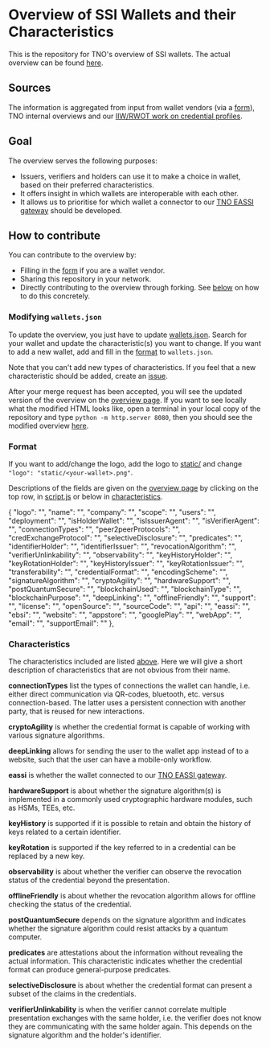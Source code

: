 # Overview of SSI Wallets and their Characteristics

This is the repository for TNO's overview of SSI wallets. The actual overview can be found [here](https://tno-ssi-lab.github.io/wallet-overview/).

## Sources
The information is aggregated from input from wallet vendors (via a [form](https://docs.google.com/forms/d/e/1FAIpQLSdM1h1n-LtbaB5ug8YEnT7pfa__2Y4ehhNobdsPdNMA63c4YQ/viewform?usp=sf_link?hl=en)), TNO internal overviews and our [IIW/RWOT work on credential profiles](https://github.com/vcstuff/credential-profile-comparison).

## Goal 
The overview serves the following purposes:
- Issuers, verifiers and holders can use it to make a choice in wallet, based on their preferred characteristics.
- It offers insight in which wallets are interoperable with each other.
- It allows us to prioritise for which wallet a connector to our [TNO EASSI gateway](https://eassi.ssi-lab.nl/) should be developed.

## How to contribute
You can contribute to the overview by:
- Filling in the [form](https://docs.google.com/forms/d/e/1FAIpQLSdM1h1n-LtbaB5ug8YEnT7pfa__2Y4ehhNobdsPdNMA63c4YQ/viewform?usp=sf_link?hl=en) if you are a wallet vendor.
- Sharing this repository in your network.
- Directly contributing to the overview through forking. See [below](#modifying-json) on how to do this concretely.

<h3 id="modifying-json">Modifying <code>wallets.json</code></h3>

To update the overview, you just have to update [wallets.json](wallets.json). Search for your wallet and update the characteristic(s) you want to change. If you want to add a new wallet, add and fill in the [format](#format) to `wallets.json`.

Note that you can't add new types of characteristics. If you feel that a new characteristic should be added, create an [issue](https://github.com/tno-ssi-lab/wallet-overview/issues/new).

After your merge request has been accepted, you will see the updated version of the overview on the [overview page](https://tno-ssi-lab.github.io/wallet-overview/). If you want to see locally what the modified HTML looks like, open a terminal in your local copy of the repository and type `python -m http.server 8080`, then you should see the modified overview [here](http://localhost:8080/).

<h3 id="format">Format</h3>

If you want to add/change the logo, add the logo to [static/](static/) and change `"logo": "static/<your-wallet>.png"`.

Descriptions of the fields are given on the [overview page](https://tno-ssi-lab.github.io/wallet-overview/) by clicking on the top row, in [script.js](script.js) or below in [characteristics](#characteristics).

{
    "logo": "",
    "name": "",
    "company": "",
    "scope": "",
    "users": "",
    "deployment": "",
    "isHolderWallet": "",
    "isIssuerAgent": "",
    "isVerifierAgent": "",
    "connectionTypes": "",
    "peer2peerProtocols": "",
    "credExchangeProtocol": "",
    "selectiveDisclosure": "",
    "predicates": "",
    "identifierHolder": "",
    "identifierIssuer": "",
    "revocationAlgorithm": "",
    "verifierUnlinkability": "",
    "observability": "",
    "keyHistoryHolder": "",
    "keyRotationHolder": "",
    "keyHistoryIssuer": "",
    "keyRotationIssuer": "",
    "transferability": "",
    "credentialFormat": "",
    "encodingScheme": "",
    "signatureAlgorithm": "",
    "cryptoAgility": "",
    "hardwareSupport": "",
    "postQuantumSecure": "",
    "blockchainUsed": "",
    "blockchainType": "",
    "blockchainPurpose": "",
    "deepLinking": "",
    "offlineFriendly": "",
    "support": "",
    "license": "",
    "openSource": "",
    "sourceCode": "",
    "api": "",
    "eassi": "",
    "ebsi": "",
    "website": "",
    "appstore": "",
    "googlePlay": "",
    "webApp": "",
    "email": "",
    "supportEmail": ""
},

<h3 id="characteristics">Characteristics</h3>

The characteristics included are listed [above](#format). Here we will give a short description of characteristics that are not obvious from their name.

**connectionTypes** list the types of connections the wallet can handle, i.e. either direct communication via QR-codes, bluetooth, etc. versus connection-based. The latter uses a persistent connection with another party, that is reused for new interactions.

**cryptoAgility** is whether the credential format is capable of working with various signature algorithms.

**deepLinking** allows for sending the user to the wallet app instead of to a website, such that the user can have a mobile-only workflow.

**eassi** is whether the wallet connected to our [TNO EASSI gateway](https://eassi.ssi-lab.nl/).

**hardwareSupport** is about whether the signature algorithm(s) is implemented in a commonly used cryptographic hardware modules, such as HSMs, TEEs, etc.

**keyHistory** is supported if it is possible to retain and obtain the history of keys related to a certain identifier.

**keyRotation** is supported if the key referred to in a credential can be replaced by a new key.

**observability** is about whether the verifier can observe the revocation status of the credential beyond the presentation.

**offlineFriendly** is about whether the revocation algorithm allows for offline checking the status of the credential.

**postQuantumSecure** depends on the signature algorithm and indicates whether the signature algorithm could resist attacks by a quantum computer.

**predicates** are attestations about the information without revealing the actual information. This characteristic indicates whether the credential format can produce general-purpose predicates.

**selectiveDisclosure** is about whether the credential format can present a subset of the claims in the credentials.

**verifierUnlinkability** is when the verifier cannot correlate multiple presentation exchanges with the same holder, i.e. the verifier does not know they are communicating with the same holder again. This depends on the signature algorithm and the holder's identifier.

